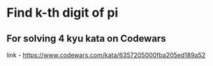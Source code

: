 # Find k-th digit of pi
## For solving 4 kyu kata on Codewars
link - https://www.codewars.com/kata/6357205000fba205ed189a52

